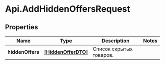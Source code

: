 # Api.AddHiddenOffersRequest

## Properties

Name | Type | Description | Notes
------------ | ------------- | ------------- | -------------
**hiddenOffers** | [**[HiddenOfferDTO]**](HiddenOfferDTO.md) | Список скрытых товаров.  | 



